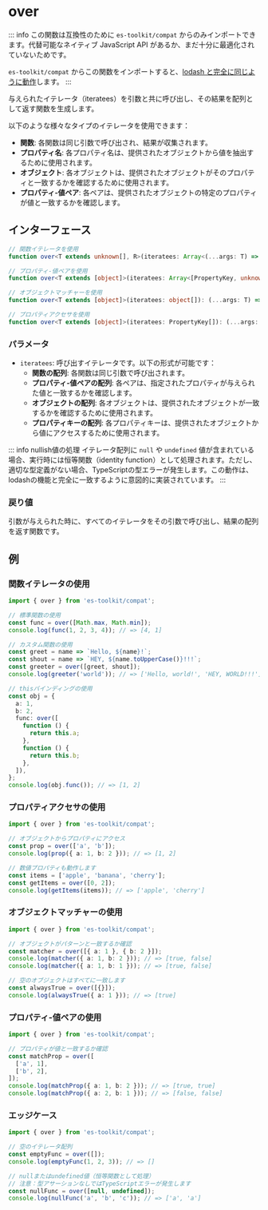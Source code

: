 # over

::: info
この関数は互換性のために `es-toolkit/compat` からのみインポートできます。代替可能なネイティブ JavaScript API があるか、まだ十分に最適化されていないためです。

`es-toolkit/compat` からこの関数をインポートすると、[lodash と完全に同じように動作](../../../compatibility.md)します。
:::

与えられたイテレータ（iteratees）を引数と共に呼び出し、その結果を配列として返す関数を生成します。

以下のような様々なタイプのイテレータを使用できます：

- **関数**: 各関数は同じ引数で呼び出され、結果が収集されます。
- **プロパティ名**: 各プロパティ名は、提供されたオブジェクトから値を抽出するために使用されます。
- **オブジェクト**: 各オブジェクトは、提供されたオブジェクトがそのプロパティと一致するかを確認するために使用されます。
- **プロパティ-値ペア**: 各ペアは、提供されたオブジェクトの特定のプロパティが値と一致するかを確認します。

## インターフェース

```typescript
// 関数イテレータを使用
function over<T extends unknown[], R>(iteratees: Array<(...args: T) => R>): (...args: T) => R[];

// プロパティ-値ペアを使用
function over<T extends [object]>(iteratees: Array<[PropertyKey, unknown]>): (...args: T) => boolean[];

// オブジェクトマッチャーを使用
function over<T extends [object]>(iteratees: object[]): (...args: T) => boolean[];

// プロパティアクセサを使用
function over<T extends [object]>(iteratees: PropertyKey[]): (...args: T) => unknown[];
```

### パラメータ

- `iteratees`: 呼び出すイテレータです。以下の形式が可能です：
  - **関数の配列**: 各関数は同じ引数で呼び出されます。
  - **プロパティ-値ペアの配列**: 各ペアは、指定されたプロパティが与えられた値と一致するかを確認します。
  - **オブジェクトの配列**: 各オブジェクトは、提供されたオブジェクトが一致するかを確認するために使用されます。
  - **プロパティキーの配列**: 各プロパティキーは、提供されたオブジェクトから値にアクセスするために使用されます。

::: info nullish値の処理
イテレータ配列に `null` や `undefined` 値が含まれている場合、実行時には恒等関数（identity function）として処理されます。ただし、適切な型定義がない場合、TypeScriptの型エラーが発生します。この動作は、lodashの機能と完全に一致するように意図的に実装されています。
:::

### 戻り値

引数が与えられた時に、すべてのイテレータをその引数で呼び出し、結果の配列を返す関数です。

## 例

### 関数イテレータの使用

```typescript
import { over } from 'es-toolkit/compat';

// 標準関数の使用
const func = over([Math.max, Math.min]);
console.log(func(1, 2, 3, 4)); // => [4, 1]

// カスタム関数の使用
const greet = name => `Hello, ${name}!`;
const shout = name => `HEY, ${name.toUpperCase()}!!!`;
const greeter = over([greet, shout]);
console.log(greeter('world')); // => ['Hello, world!', 'HEY, WORLD!!!']

// thisバインディングの使用
const obj = {
  a: 1,
  b: 2,
  func: over([
    function () {
      return this.a;
    },
    function () {
      return this.b;
    },
  ]),
};
console.log(obj.func()); // => [1, 2]
```

### プロパティアクセサの使用

```typescript
import { over } from 'es-toolkit/compat';

// オブジェクトからプロパティにアクセス
const prop = over(['a', 'b']);
console.log(prop({ a: 1, b: 2 })); // => [1, 2]

// 数値プロパティも動作します
const items = ['apple', 'banana', 'cherry'];
const getItems = over([0, 2]);
console.log(getItems(items)); // => ['apple', 'cherry']
```

### オブジェクトマッチャーの使用

```typescript
import { over } from 'es-toolkit/compat';

// オブジェクトがパターンと一致するか確認
const matcher = over([{ a: 1 }, { b: 2 }]);
console.log(matcher({ a: 1, b: 2 })); // => [true, false]
console.log(matcher({ a: 1, b: 1 })); // => [true, false]

// 空のオブジェクトはすべてに一致します
const alwaysTrue = over([{}]);
console.log(alwaysTrue({ a: 1 })); // => [true]
```

### プロパティ-値ペアの使用

```typescript
import { over } from 'es-toolkit/compat';

// プロパティが値と一致するか確認
const matchProp = over([
  ['a', 1],
  ['b', 2],
]);
console.log(matchProp({ a: 1, b: 2 })); // => [true, true]
console.log(matchProp({ a: 2, b: 1 })); // => [false, false]
```

### エッジケース

```typescript
import { over } from 'es-toolkit/compat';

// 空のイテレータ配列
const emptyFunc = over([]);
console.log(emptyFunc(1, 2, 3)); // => []

// nullまたはundefined値（恒等関数として処理）
// 注意：型アサーションなしではTypeScriptエラーが発生します
const nullFunc = over([null, undefined]);
console.log(nullFunc('a', 'b', 'c')); // => ['a', 'a']
```
